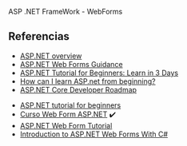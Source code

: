 ASP .NET FrameWork - WebForms

## Referencias

- [ASP.NET overview](https://docs.microsoft.com/en-us/aspnet/overview)
- [ASP.NET Web Forms Guidance](https://docs.microsoft.com/en-us/aspnet/web-forms/overview/)
- [ASP.NET Tutorial for Beginners: Learn in 3 Days ](https://www.guru99.com/asp-net-tutorial.html)
- [How can I learn ASP.net from beginning?](https://www.quora.com/How-can-I-learn-ASP-net-from-beginning)
- [ASP.NET Core Developer Roadmap](https://github.com/MoienTajik/AspNetCore-Developer-Roadmap)

<!-- Tutoriales -->

- [ASP.NET tutorial for beginners](https://www.youtube.com/playlist?list=PL6n9fhu94yhXQS_p1i-HLIftB9Y7Vnxlo)
- [Curso Web Form ASP.NET](https://www.youtube.com/watch?v=FKDdSHe2tEI&list=PLdnPhmxxRm5nTz_DtKMIr8E0_LczfVcJ2) :heavy_check_mark:
- [ASP.NET Web Form Tutorial](https://www.youtube.com/watch?v=Ui2q2br84ng&list=PLq2RqejfmpFc5Ygy5DXelYpUrqjq8iwcw)
- [Introduction to ASP.NET Web Forms With C#](https://www.youtube.com/watch?v=vPGrK52ccDM&list=PLtMFeKNXw-GH0wC0tTM1Tb8wgOw7NV9EJ)

